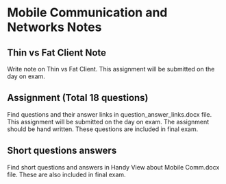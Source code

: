 # Mobile Communication and Networks Notes

## Thin vs Fat Client Note
Write note on Thin vs Fat Client. This assignment will be submitted on the day on exam.

## Assignment (Total 18 questions)
Find questions and their answer links in question_answer_links.docx file. This assignment will be submitted on the day on exam. The assignment should be hand written. These questions are included in final exam.

## Short questions answers
Find short questions and answers in Handy View about Mobile Comm.docx file. These are also included in final exam.